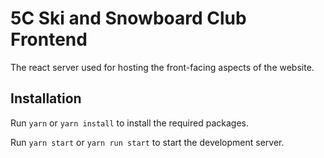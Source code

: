 # 5C Ski and Snowboard Club Frontend
The react server used for hosting the front-facing aspects of the website.

## Installation
Run `yarn` or `yarn install` to install the required packages.

Run `yarn start` or `yarn run start` to start the development server.
